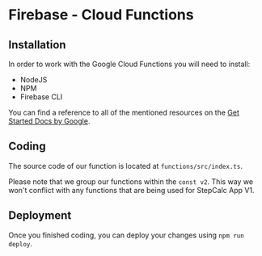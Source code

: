# Firebase - Cloud Functions

## Installation

In order to work with the Google Cloud Functions you will need to install:

* NodeJS
* NPM
* Firebase CLI

You can find a reference to all of the mentioned resources on the [Get Started Docs by Google](https://firebase.google.com/docs/functions/get-started#set-up-node.js-and-the-firebase-cli).

## Coding

The source code of our function is located at `functions/src/index.ts`.

Please note that we group our functions within the `const v2`. This way we won't conflict with any functions that are being used for StepCalc App V1.

## Deployment

Once you finished coding, you can deploy your changes using `npm run deploy`.